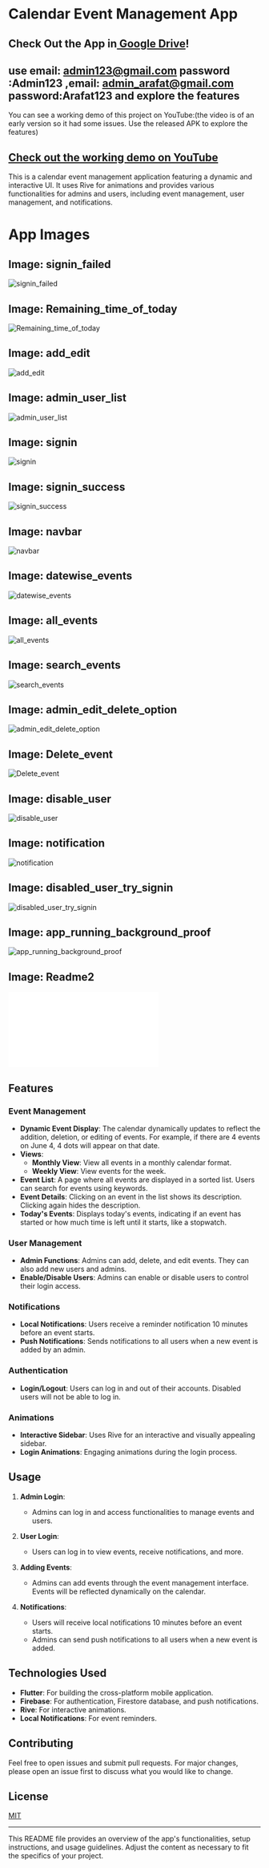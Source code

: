 # Calendar Event Management App

## Check Out the App in[ Google Drive](https://drive.google.com/file/d/10oiAFOZE5RVxQccctLCd3yTRWZ3Kom00/view?usp=sharing)!
## use email: admin123@gmail.com password :Admin123 ,email: admin_arafat@gmail.com password:Arafat123  and explore the features
You can see a working demo of this project on YouTube:(the video is of an early version so it had some issues. Use the released APK to explore the features)

## [Check out the working demo on YouTube](https://youtu.be/u_dMjbhMjoQ)


This is a calendar event management application featuring a dynamic and interactive UI. It uses Rive for animations and provides various functionalities for admins and users, including event management, user management, and notifications.

 # App Images

## Image: signin_failed
![signin_failed](assets/Backgrounds/signin_failed.png)

## Image: Remaining_time_of_today
![Remaining_time_of_today](assets/Backgrounds/Remaining_time_of_today.png)

## Image: add_edit
![add_edit](assets/Backgrounds/add_edit.png)

## Image: admin_user_list
![admin_user_list](assets/Backgrounds/admin_user_list.png)

## Image: signin
![signin](assets/Backgrounds/signin.png)

## Image: signin_success
![signin_success](assets/Backgrounds/signin_success.png)

## Image: navbar
![navbar](assets/Backgrounds/navbar.png)

## Image: datewise_events
![datewise_events](assets/Backgrounds/datewise_events.png)

## Image: all_events
![all_events](assets/Backgrounds/all_events.png)

## Image: search_events
![search_events](assets/Backgrounds/search_events.png)

## Image: admin_edit_delete_option
![admin_edit_delete_option](assets/Backgrounds/admin_edit_delete_option.png)

## Image: Delete_event
![Delete_event](assets/Backgrounds/Delete_event.png)

## Image: disable_user
![disable_user](assets/Backgrounds/disable_user.png)

## Image: notification
![notification](assets/Backgrounds/notification.png)

## Image: disabled_user_try_signin
![disabled_user_try_signin](assets/Backgrounds/disabled_user_try_signin.png)

## Image: app_running_background_proof
![app_running_background_proof](assets/Backgrounds/app_running_background_proof.jpg)

## Image: Readme2
![Readme2](assets/Backgrounds/Readme2.md)

## Features

### Event Management

- **Dynamic Event Display**: The calendar dynamically updates to reflect the addition, deletion, or editing of events. For example, if there are 4 events on June 4, 4 dots will appear on that date.
- **Views**: 
  - **Monthly View**: View all events in a monthly calendar format.
  - **Weekly View**: View events for the week.
- **Event List**: A page where all events are displayed in a sorted list. Users can search for events using keywords.
- **Event Details**: Clicking on an event in the list shows its description. Clicking again hides the description.
- **Today's Events**: Displays today's events, indicating if an event has started or how much time is left until it starts, like a stopwatch.

### User Management

- **Admin Functions**: Admins can add, delete, and edit events. They can also add new users and admins.
- **Enable/Disable Users**: Admins can enable or disable users to control their login access.

### Notifications

- **Local Notifications**: Users receive a reminder notification 10 minutes before an event starts.
- **Push Notifications**: Sends notifications to all users when a new event is added by an admin.

### Authentication

- **Login/Logout**: Users can log in and out of their accounts. Disabled users will not be able to log in.

### Animations

- **Interactive Sidebar**: Uses Rive for an interactive and visually appealing sidebar.
- **Login Animations**: Engaging animations during the login process.




## Usage

1. **Admin Login**:
   - Admins can log in and access functionalities to manage events and users.

2. **User Login**:
   - Users can log in to view events, receive notifications, and more.

3. **Adding Events**:
   - Admins can add events through the event management interface. Events will be reflected dynamically on the calendar.

4. **Notifications**:
   - Users will receive local notifications 10 minutes before an event starts.
   - Admins can send push notifications to all users when a new event is added.

## Technologies Used

- **Flutter**: For building the cross-platform mobile application.
- **Firebase**: For authentication, Firestore database, and push notifications.
- **Rive**: For interactive animations.
- **Local Notifications**: For event reminders.

## Contributing

Feel free to open issues and submit pull requests. For major changes, please open an issue first to discuss what you would like to change.

## License

[MIT](https://choosealicense.com/licenses/mit/)

---

This README file provides an overview of the app's functionalities, setup instructions, and usage guidelines. Adjust the content as necessary to fit the specifics of your project.
